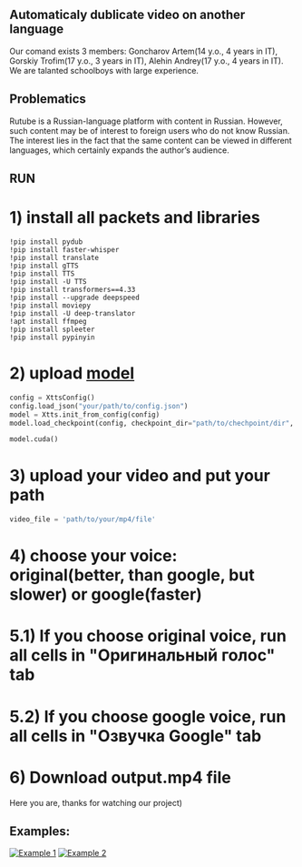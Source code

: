 ## Automaticaly dublicate video on another language

Our comand exists 3 members: Goncharov Artem(14 y.o., 4 years in IT), Gorskiy Trofim(17 y.o., 3 years in IT), Alehin Andrey(17 y.o., 4 years in IT). We are talanted schoolboys with large experience.

## Problematics

Rutube is a Russian-language platform with content in Russian. However, such content may be of interest to foreign users who do not know Russian. The interest lies in the fact that the same content can be viewed in different languages, which certainly expands the author’s audience.

## RUN

# 1) install all packets and libraries
```
!pip install pydub
!pip install faster-whisper
!pip install translate
!pip install gTTS
!pip install TTS
!pip install -U TTS
!pip install transformers==4.33
!pip install --upgrade deepspeed
!pip install moviepy
!pip install -U deep-translator
!apt install ffmpeg
!pip install spleeter
!pip install pypinyin
```
# 2) upload <a href="https://github.com/artemgoncarov/double_video_on_another_language/xtts">model</a>
```python
config = XttsConfig()
config.load_json("your/path/to/config.json")
model = Xtts.init_from_config(config)
model.load_checkpoint(config, checkpoint_dir="path/to/chechpoint/dir", use_deepspeed=True)

model.cuda()
```
# 3) upload your video and put your path
```python
video_file = 'path/to/your/mp4/file'
```
# 4) choose your voice: original(better, than google, but slower) or google(faster)
# 5.1) If you choose original voice, run all cells in "Оригинальный голос" tab
# 5.2) If you choose google voice, run all cells in "Озвучка Google" tab
# 6) Download output.mp4 file

Here you are, thanks for watching our project)

## Examples:

[![Example 1](https://i.imgur.com/sBQsCia.png)](https://rutube.ru/video/private/866307cab9260c06396a451650b780f6/?p=MIUUSgTRDpVV0-0oAmTwHg)
[![Example 2](blob:https://imgur.com/b2b275e3-6811-4981-8db9-1f734bcd6031)](https://rutube.ru/video/private/8900566938ad4292cbaef41183d080c0/?p=N8h7rc4VaHnqppqFrPdcAg)
